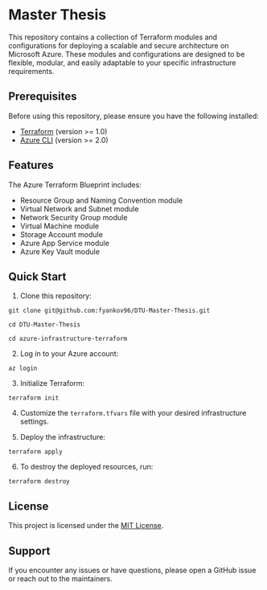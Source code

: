 # Master Thesis

This repository contains a collection of Terraform modules and configurations for deploying a scalable and secure architecture on Microsoft Azure. These modules and configurations are designed to be flexible, modular, and easily adaptable to your specific infrastructure requirements.

## Prerequisites

Before using this repository, please ensure you have the following installed:

- [Terraform](https://www.terraform.io/downloads.html) (version >= 1.0)
- [Azure CLI](https://docs.microsoft.com/en-us/cli/azure/install-azure-cli) (version >= 2.0)

## Features

The Azure Terraform Blueprint includes:

- Resource Group and Naming Convention module
- Virtual Network and Subnet module
- Network Security Group module
- Virtual Machine module
- Storage Account module
- Azure App Service module
- Azure Key Vault module

## Quick Start

1. Clone this repository:

`git clone git@github.com:fyankov96/DTU-Master-Thesis.git`

`cd DTU-Master-Thesis`

`cd azure-infrastructure-terraform`

2. Log in to your Azure account:

`az login`

3. Initialize Terraform:

`terraform init`

4. Customize the `terraform.tfvars` file with your desired infrastructure settings.

5. Deploy the infrastructure:

`terraform apply`

6. To destroy the deployed resources, run:

`terraform destroy`

## License

This project is licensed under the [MIT License]([https://github.com/fyankov96/azure-terraform-blueprint/blob/main/LICENSE](https://github.com/fyankov96/DTU-Master-Thesis/blob/main/LICENSE)).

## Support

If you encounter any issues or have questions, please open a GitHub issue or reach out to the maintainers.
